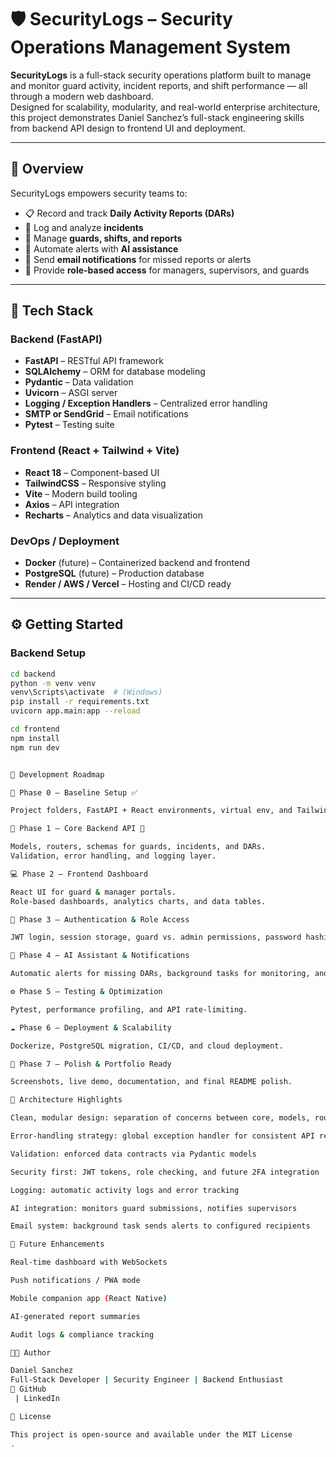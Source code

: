 # 🛡️ SecurityLogs – Security Operations Management System

**SecurityLogs** is a full-stack security operations platform built to manage and monitor guard activity, incident reports, and shift performance — all through a modern web dashboard.  
Designed for scalability, modularity, and real-world enterprise architecture, this project demonstrates Daniel Sanchez’s full-stack engineering skills from backend API design to frontend UI and deployment.

---

## 🚀 Overview

SecurityLogs empowers security teams to:
- 📋 Record and track **Daily Activity Reports (DARs)**
- 🚨 Log and analyze **incidents**
- 👮 Manage **guards, shifts, and reports**
- 🧠 Automate alerts with **AI assistance**
- 📧 Send **email notifications** for missed reports or alerts
- 🔐 Provide **role-based access** for managers, supervisors, and guards

---

## 🧰 Tech Stack

### Backend (FastAPI)
- **FastAPI** – RESTful API framework  
- **SQLAlchemy** – ORM for database modeling  
- **Pydantic** – Data validation  
- **Uvicorn** – ASGI server  
- **Logging / Exception Handlers** – Centralized error handling  
- **SMTP or SendGrid** – Email notifications  
- **Pytest** – Testing suite  

### Frontend (React + Tailwind + Vite)
- **React 18** – Component-based UI  
- **TailwindCSS** – Responsive styling  
- **Vite** – Modern build tooling  
- **Axios** – API integration  
- **Recharts** – Analytics and data visualization  

### DevOps / Deployment
- **Docker** (future) – Containerized backend and frontend  
- **PostgreSQL** (future) – Production database  
- **Render / AWS / Vercel** – Hosting and CI/CD ready  

---

## ⚙️ Getting Started

### Backend Setup
```bash
cd backend
python -m venv venv
venv\Scripts\activate  # (Windows)
pip install -r requirements.txt
uvicorn app.main:app --reload

cd frontend
npm install
npm run dev


🧭 Development Roadmap

🧩 Phase 0 — Baseline Setup ✅

Project folders, FastAPI + React environments, virtual env, and Tailwind configured.

🧱 Phase 1 — Core Backend API 🔄

Models, routers, schemas for guards, incidents, and DARs.
Validation, error handling, and logging layer.

💻 Phase 2 — Frontend Dashboard

React UI for guard & manager portals.
Role-based dashboards, analytics charts, and data tables.

🔐 Phase 3 — Authentication & Role Access

JWT login, session storage, guard vs. admin permissions, password hashing.

🧠 Phase 4 — AI Assistant & Notifications

Automatic alerts for missing DARs, background tasks for monitoring, and email delivery.

⚙️ Phase 5 — Testing & Optimization

Pytest, performance profiling, and API rate-limiting.

☁️ Phase 6 — Deployment & Scalability

Dockerize, PostgreSQL migration, CI/CD, and cloud deployment.

🎨 Phase 7 — Polish & Portfolio Ready

Screenshots, live demo, documentation, and final README polish.

🧠 Architecture Highlights

Clean, modular design: separation of concerns between core, models, routers, and schemas

Error-handling strategy: global exception handler for consistent API responses

Validation: enforced data contracts via Pydantic models

Security first: JWT tokens, role checking, and future 2FA integration

Logging: automatic activity logs and error tracking

AI integration: monitors guard submissions, notifies supervisors

Email system: background task sends alerts to configured recipients

🧩 Future Enhancements

Real-time dashboard with WebSockets

Push notifications / PWA mode

Mobile companion app (React Native)

AI-generated report summaries

Audit logs & compliance tracking

🧑‍💻 Author

Daniel Sanchez
Full-Stack Developer | Security Engineer | Backend Enthusiast
🔗 GitHub
 | LinkedIn

📜 License

This project is open-source and available under the MIT License
.
